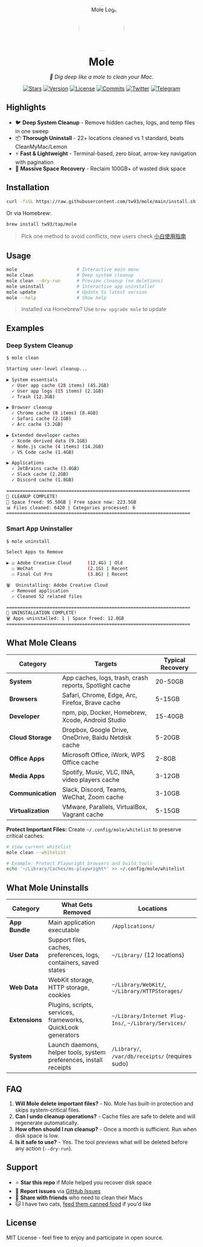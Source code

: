 <div align="center">
  <img src="https://cdn.tw93.fun/pic/cole.png" alt="Mole Logo" width="120" height="120" style="border-radius:50%" />
  <h1 style="margin: 12px 0 6px;">Mole</h1>
  <p><em>🦡 Dig deep like a mole to clean your Mac.</em></p>
</div>

<p align="center">
  <a href="https://github.com/tw93/mole/stargazers"><img src="https://img.shields.io/github/stars/tw93/mole?style=flat-square" alt="Stars"></a>
  <a href="https://github.com/tw93/mole/releases"><img src="https://img.shields.io/github/v/tag/tw93/mole?label=version&style=flat-square" alt="Version"></a>
  <a href="LICENSE"><img src="https://img.shields.io/badge/license-MIT-blue.svg?style=flat-square" alt="License"></a>
  <a href="https://github.com/tw93/mole/commits"><img src="https://img.shields.io/github/commit-activity/m/tw93/mole?style=flat-square" alt="Commits"></a>
  <a href="https://twitter.com/HiTw93"><img src="https://img.shields.io/badge/follow-Tw93-red?style=flat-square&logo=Twitter" alt="Twitter"></a>
  <a href="https://t.me/+GclQS9ZnxyI2ODQ1"><img src="https://img.shields.io/badge/chat-Telegram-blueviolet?style=flat-square&logo=Telegram" alt="Telegram"></a>
</p>

## Highlights

- 🐦 **Deep System Cleanup** - Remove hidden caches, logs, and temp files in one sweep
- 📦 **Thorough Uninstall** - 22+ locations cleaned vs 1 standard, beats CleanMyMac/Lemon
- ⚡️ **Fast & Lightweight** - Terminal-based, zero bloat, arrow-key navigation with pagination
- 🧹 **Massive Space Recovery** - Reclaim 100GB+ of wasted disk space

## Installation

```bash
curl -fsSL https://raw.githubusercontent.com/tw93/mole/main/install.sh | bash
```

Or via Homebrew:

```bash
brew install tw93/tap/mole
```

> Pick one method to avoid conflicts, new users check [小白使用指南](./GUIDE.md)

## Usage

```bash
mole                      # Interactive main menu
mole clean                # Deep system cleanup
mole clean --dry-run      # Preview cleanup (no deletions)
mole uninstall            # Interactive app uninstaller
mole update               # Update to latest version
mole --help               # Show help
```

> Installed via Homebrew? Use `brew upgrade mole` to update

## Examples

### Deep System Cleanup

```bash
$ mole clean

Starting user-level cleanup...

▶ System essentials
  ✓ User app cache (28 items) (45.2GB)
  ✓ User app logs (15 items) (2.1GB)
  ✓ Trash (12.3GB)

▶ Browser cleanup
  ✓ Chrome cache (8 items) (8.4GB)
  ✓ Safari cache (2.1GB)
  ✓ Arc cache (3.2GB)

▶ Extended developer caches
  ✓ Xcode derived data (9.1GB)
  ✓ Node.js cache (4 items) (14.2GB)
  ✓ VS Code cache (1.4GB)

▶ Applications
  ✓ JetBrains cache (3.8GB)
  ✓ Slack cache (2.2GB)
  ✓ Discord cache (1.8GB)

====================================================================
🎉 CLEANUP COMPLETE!
💾 Space freed: 95.50GB | Free space now: 223.5GB
📊 Files cleaned: 6420 | Categories processed: 6
====================================================================
```

### Smart App Uninstaller

```bash
$ mole uninstall

Select Apps to Remove

▶ ☑ Adobe Creative Cloud      (12.4G) | Old
  ☐ WeChat                    (2.1G) | Recent
  ☐ Final Cut Pro             (3.8G) | Recent

🗑️  Uninstalling: Adobe Creative Cloud
  ✓ Removed application
  ✓ Cleaned 52 related files

====================================================================
🎉 UNINSTALLATION COMPLETE!
🗑️ Apps uninstalled: 1 | Space freed: 12.8GB
====================================================================
```

## What Mole Cleans

| Category | Targets | Typical Recovery |
|----------|---------|------------------|
| **System** | App caches, logs, trash, crash reports, Spotlight cache | 20-50GB |
| **Browsers** | Safari, Chrome, Edge, Arc, Firefox, Brave cache | 5-15GB |
| **Developer** | npm, pip, Docker, Homebrew, Xcode, Android Studio | 15-40GB |
| **Cloud Storage** | Dropbox, Google Drive, OneDrive, Baidu Netdisk cache | 5-20GB |
| **Office Apps** | Microsoft Office, iWork, WPS Office cache | 2-8GB |
| **Media Apps** | Spotify, Music, VLC, IINA, video players cache | 3-12GB |
| **Communication** | Slack, Discord, Teams, WeChat, Zoom cache | 3-10GB |
| **Virtualization** | VMware, Parallels, VirtualBox, Vagrant cache | 5-15GB |

**Protect Important Files:** Create `~/.config/mole/whitelist` to preserve critical caches:

```bash
# View current whitelist
mole clean --whitelist

# Example: Protect Playwright browsers and build tools
echo '~/Library/Caches/ms-playwright*' >> ~/.config/mole/whitelist
```

## What Mole Uninstalls

| Category | What Gets Removed | Locations |
|----------|------------------|-----------|
| **App Bundle** | Main application executable | `/Applications/` |
| **User Data** | Support files, caches, preferences, logs, containers, saved states | `~/Library/` (12 locations) |
| **Web Data** | WebKit storage, HTTP storage, cookies | `~/Library/WebKit/`, `~/Library/HTTPStorages/` |
| **Extensions** | Plugins, scripts, services, frameworks, QuickLook generators | `~/Library/Internet Plug-Ins/`, `~/Library/Services/` |
| **System** | Launch daemons, helper tools, system preferences, install receipts | `/Library/`, `/var/db/receipts/` (requires sudo) |

## FAQ

1. **Will Mole delete important files?** - No. Mole has built-in protection and skips system-critical files.
2. **Can I undo cleanup operations?** - Cache files are safe to delete and will regenerate automatically.
3. **How often should I run cleanup?** - Once a month is sufficient. Run when disk space is low.
4. **Is it safe to use?** - Yes. The tool previews what will be deleted before any action (`--dry-run`).

## Support

- ⭐️ **Star this repo** if Mole helped you recover disk space
- 🐛 **Report issues** via [GitHub Issues](https://github.com/tw93/mole/issues)
- 💬 **Share with friends** who need to clean their Macs
- 🐱 I have two cats, <a href="https://miaoyan.app/cats.html?name=Mole" target="_blank">feed them canned food</a> if you'd like

## License

MIT License - feel free to enjoy and participate in open source.
